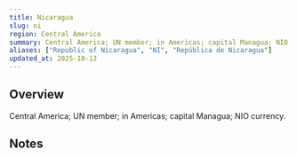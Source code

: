```yaml
---
title: Nicaragua
slug: ni
region: Central America
summary: Central America; UN member; in Americas; capital Managua; NIO currency.
aliases: ["Republic of Nicaragua", "NI", "República de Nicaragua"]
updated_at: 2025-10-13
---
```


## Overview

Central America; UN member; in Americas; capital Managua; NIO currency.

## Notes

<!-- Add your first note below -->
